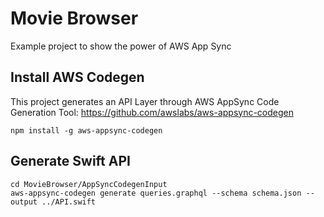 # Movie Browser

Example project to show the power of AWS App Sync


## Install AWS Codegen

This project generates an API Layer through AWS AppSync Code Generation Tool: https://github.com/awslabs/aws-appsync-codegen

```
npm install -g aws-appsync-codegen
```
## Generate Swift API

```
cd MovieBrowser/AppSyncCodegenInput
aws-appsync-codegen generate queries.graphql --schema schema.json --output ../API.swift
```